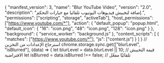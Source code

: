 {
  "manifest_version": 3,
  "name": "Blur YouTube Video",
  "version": "2.0",
  "description": "إضافة لتخبيش فيديوهات اليوتيوب تلقائيا مع خيارات التحكم.",
  "permissions": ["scripting", "storage", "activeTab"],
  "host_permissions": ["https://www.youtube.com/*"],
  "action": {
    "default_popup": "popup.html",
    "default_icon": {
      "16": "icon.png",
      "48": "icon.png",
      "128": "icon.png"
    }
  },
  "background": {
    "service_worker": "background.js"
  },
  "content_scripts": [
    {
      "matches": ["https://www.youtube.com/*"],
      "js": ["content.js"]
    }
  ]
}
// استرجاع الإعدادات من التخزين
chrome.storage.sync.get(["blurLevel", "isBlurred"], (data) => {
    let blurLevel = data.blurLevel || 10; // قيمة التخبيش الافتراضية
    let isBlurred = data.isBlurred !== false; // تلقائيًا مفعّل


